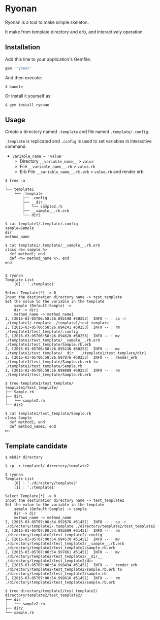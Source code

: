 # Ryonan

Ryonan is a tool to make simple skeleton.

It make from template directory and erb, and interactively operation.

## Installation

Add this line to your application's Gemfile:

```ruby
gem 'ryonan'
```

And then execute:

    $ bundle

Or install it yourself as:

    $ gem install ryonan

## Usage

Create a directory named `.template` and file named `.template/.config`.

`.template` is replicated and `.config` is used to set variables in interactive command.

- `variable_name = 'value'`
    - Directory `__variable_name__` > `value`
    - File `__variable_name__.rb` > `value.rb`
    - Erb File `__variable_name__.rb.erb` > `value.rb` and render erb

```
$ tree -a
.
└── template1
    └── .template
        ├── .config
        ├── __dir__
        │   └── sample2.rb
        ├── __sample__.rb.erb
        └── dir2

$ cat template1/.template/.config
sample=Sample
dir
method_name

$ cat template1/.template/__sample__.rb.erb
class <%= sample %>
  def method1; end
  def <%= method_name %>; end
end


$ ryonan
Template List
    [0] : './template1'

Select Template[*] -> 0
Input the destination directory name -> test_template
Set the value to the variable in the template
    sample (Default:Sample) ->
    dir -> dir1
    method_name -> method_name1
I, [2015-03-05T06:58:26.892198 #50253]  INFO -- : cp -r ./template1/.template ./template1/test_template
I, [2015-03-05T06:58:26.894241 #50253]  INFO -- : rm ./template1/test_template/.config
I, [2015-03-05T06:58:26.894626 #50253]  INFO -- : mv ./template1/test_template/__sample__.rb.erb ./template1/test_template/Sample.rb.erb
I, [2015-03-05T06:58:26.895136 #50253]  INFO -- : mv ./template1/test_template/__dir__ ./template1/test_template/dir1
I, [2015-03-05T06:58:26.897876 #50253]  INFO -- : render_erb ./template1/test_template/Sample.rb.erb to ./template1/test_template/Sample.rb
I, [2015-03-05T06:58:26.898089 #50253]  INFO -- : rm ./template1/test_template/Sample.rb.erb

$ tree template1/test_template/
template1/test_template/
├── Sample.rb
├── dir1
│   └── sample2.rb
└── dir2

$ cat template1/test_template/Sample.rb
class Sample
  def method1; end
  def method_name1; end
en

```

## Template candidate

```
$ mkdir directory

$ cp -r template1/ directory/template2

$ ryonan
Template List
    [0] : './directory/template2'
    [1] : './template1'

Select Template[*] -> 0
Input the destination directory name -> test_template2
Set the value to the variable in the template
    sample (Default:Sample) -> sample
    dir -> dir
    method_name -> method_name
I, [2015-03-05T07:00:54.992676 #51451]  INFO -- : cp -r ./directory/template2/.template ./directory/template2/test_template2
I, [2015-03-05T07:00:54.993609 #51451]  INFO -- : rm ./directory/template2/test_template2/.config
I, [2015-03-05T07:00:54.994570 #51451]  INFO -- : mv ./directory/template2/test_template2/__sample__.rb.erb ./directory/template2/test_template2/sample.rb.erb
I, [2015-03-05T07:00:54.997861 #51451]  INFO -- : mv ./directory/template2/test_template2/__dir__ ./directory/template2/test_template2/dir
I, [2015-03-05T07:00:54.998434 #51451]  INFO -- : render_erb ./directory/template2/test_template2/sample.rb.erb to ./directory/template2/test_template2/sample.rb
I, [2015-03-05T07:00:54.998616 #51451]  INFO -- : rm ./directory/template2/test_template2/sample.rb.erb

$ tree directory/template2/test_template2/
directory/template2/test_template2/
├── dir
│   └── sample2.rb
├── dir2
└── sample.rb
```
